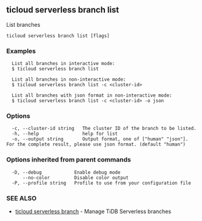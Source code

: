## ticloud serverless branch list

List branches

```
ticloud serverless branch list [flags]
```

### Examples

```
  List all branches in interactive mode:
  $ ticloud serverless branch list

  List all branches in non-interactive mode:
  $ ticloud serverless branch list -c <cluster-id> 

  List all branches with json format in non-interactive mode:
  $ ticloud serverless branch list -c <cluster-id> -o json
```

### Options

```
  -c, --cluster-id string   The cluster ID of the branch to be listed.
  -h, --help                help for list
  -o, --output string       Output format, one of ["human" "json"]. For the complete result, please use json format. (default "human")
```

### Options inherited from parent commands

```
  -D, --debug            Enable debug mode
      --no-color         Disable color output
  -P, --profile string   Profile to use from your configuration file
```

### SEE ALSO

* [ticloud serverless branch](ticloud_serverless_branch.md)	 - Manage TiDB Serverless branches

